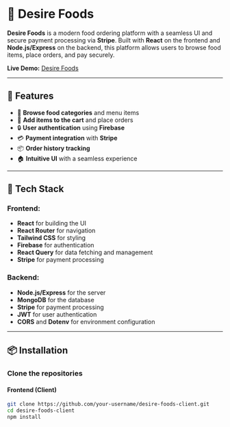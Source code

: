 # 🍔 Desire Foods

**Desire Foods** is a modern food ordering platform with a seamless UI and secure payment processing via **Stripe**. Built with **React** on the frontend and **Node.js/Express** on the backend, this platform allows users to browse food items, place orders, and pay securely.

**Live Demo:** [Desire Foods](https://desire-foods-e88a9.web.app/)

---

## 🚀 Features

- 🍕 **Browse food categories** and menu items
- 🛒 **Add items to the cart** and place orders
- 🔒 **User authentication** using **Firebase**
- 💳 **Payment integration** with **Stripe**
- 📦 **Order history tracking**
- 🏠 **Intuitive UI** with a seamless experience

---

## 🧪 Tech Stack

### Frontend:
- **React** for building the UI
- **React Router** for navigation
- **Tailwind CSS** for styling
- **Firebase** for authentication
- **React Query** for data fetching and management
- **Stripe** for payment processing

### Backend:
- **Node.js/Express** for the server
- **MongoDB** for the database
- **Stripe** for payment processing
- **JWT** for user authentication
- **CORS** and **Dotenv** for environment configuration

---

## 📦 Installation

### Clone the repositories

#### Frontend (Client)

```bash
git clone https://github.com/your-username/desire-foods-client.git
cd desire-foods-client
npm install
